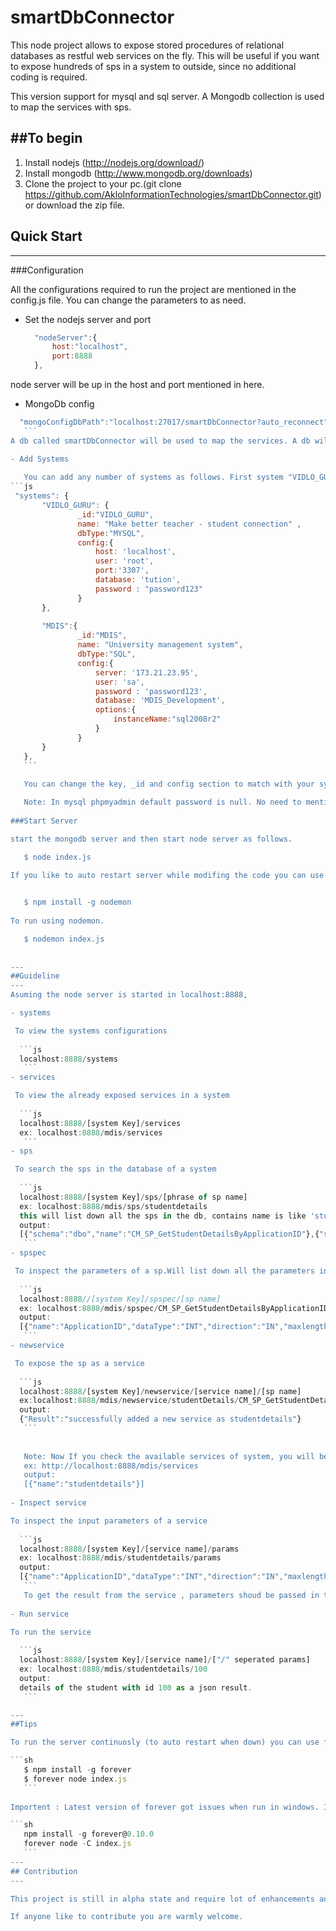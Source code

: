 smartDbConnector
================

This node project allows to expose stored procedures of relational databases as restful web services on the fly. This will be useful if you want to expose hundreds of sps in a system to outside, since no additional coding is required.

This version support for mysql and sql server. A Mongodb collection is used to map the services with sps.

##To begin
---

1. Install nodejs (http://nodejs.org/download/)
2. Install mongodb (http://www.mongodb.org/downloads)
3. Clone the project to your pc.(git clone https://github.com/AkloInformationTechnologies/smartDbConnector.git) or download the zip file.

## Quick Start
---
###Configuration

All the configurations required to run the project are mentioned in the config.js file. You can change the parameters to as need.

- Set the nodejs server and port
 
  ```js
    "nodeServer":{
    	host:"localhost",
		port:8888
	},
    ```
node server will be up in the host and port mentioned in here.

- MongoDb config
 ```js
   "mongoConfigDbPath":"localhost:27017/smartDbConnector?auto_reconnect",
    ```
A db called smartDbConnector will be used to map the services. A db will be automatially created at the first run. All the service configs will be availabe in a collection called services in this db.

- Add Systems
    
    You can add any number of systems as follows. First system "VIDLO_GURU" shows a system integrated with mysql database and second one shows sql server integration. 
 ```js
  "systems": {
    	"VIDLO_GURU": {
				_id:"VIDLO_GURU",
				name: "Make better teacher - student connection" ,
				dbType:"MYSQL",
				config:{
					host: 'localhost',
					user: 'root',
					port:'3307',
					database: 'tution',
					password : "password123"
				}
		},
			
		"MDIS":{
				_id:"MDIS",
				name: "University management system",
				dbType:"SQL",
				config:{
					server: '173.21.23.95',
					user: 'sa',
					password : 'password123',
					database: 'MDIS_Development',
					options:{
						instanceName:"sql2008r2"
					}	
				}
		}
	},
    ```
    
    You can change the key, _id and config section to match with your system.(Password encription functionality will be introduced in future.)

    Note: In mysql phpmyadmin default password is null. No need to mention port.
    
###Start Server

start the mongodb server and then start node server as follows.

    $ node index.js
    
If you like to auto restart server while modifing the code you can use nodemon. If not installed yet, you can install nodemon globally as follows.


    $ npm install -g nodemon
    
 To run using nodemon.   

    $ nodemon index.js
    
   
---
##Guideline
---
Asuming the node server is started in localhost:8888,

- systems

  To view the systems configurations
  
   ```js
   localhost:8888/systems
    ```
- services

  To view the already exposed services in a system
  
   ```js
   localhost:8888/[system Key]/services
   ex: localhost:8888/mdis/services
    ```
- sps

  To search the sps in the database of a system
  
   ```js
   localhost:8888/[system Key]/sps/[phrase of sp name]
   ex: localhost:8888/mdis/sps/studentdetails
   this will list down all the sps in the db, contains name is like 'studentdetails'
   output: 
   [{"schema":"dbo","name":"CM_SP_GetStudentDetailsByApplicationID"},{"schema":"dbo","name":"MC_RV_GetAllStudentDetails"}]
    ```
- spspec

  To inspect the parameters of a sp.Will list down all the parameters in a array.
  
   ```js
   localhost:8888//[system Key]/spspec/[sp name]
   ex: localhost:8888/mdis/spspec/CM_SP_GetStudentDetailsByApplicationID
   output:
   [{"name":"ApplicationID","dataType":"INT","direction":"IN","maxlength":null}]
    ```
- newservice

  To expose the sp as a service
  
   ```js
   localhost:8888/[system Key]/newservice/[service name]/[sp name]
   ex:localhost:8888/mdis/newservice/studentDetails/CM_SP_GetStudentDetailsByApplicationID
   output: 
   {"Result":"successfully added a new service as studentdetails"}
    ```
    
    
    Note: Now If you check the available services of system, you will be abale to see a new service is added with the name provided.
    ex: http://localhost:8888/mdis/services
    output:
    [{"name":"studentdetails"}]
    
- Inspect service
 
 To inspect the input parameters of a service
  
   ```js
   localhost:8888/[system Key]/[service name]/params
   ex: localhost:8888/mdis/studentdetails/params
   output: 
   [{"name":"ApplicationID","dataType":"INT","direction":"IN","maxlength":null}]
    ```
    To get the result from the service , parameters shoud be passed in the given order.
    
- Run service
 
 To run the service
  
   ```js
   localhost:8888/[system Key]/[service name]/["/" seperated params]
   ex: localhost:8888/mdis/studentdetails/100
   output: 
   details of the student with id 100 as a json result.
    ```
 
---    
##Tips

To run the server continuosly (to auto restart when down) you can use forever module. To install,

```sh
    $ npm install -g forever
    $ forever node index.js
    ```
    
Importent : Latest version of forever got issues when run in windows. If you are a windows user, install the following older version and run with -C.

```sh
    npm install -g forever@0.10.0
    forever node -C index.js
    ```
---
## Contribution
---

This project is still in alpha state and require lot of enhancements and modifications in security,caching, architecture and configuration with other databases. Need to test with mocha as well.

If anyone like to contribute you are warmly welcome. 



    
    


